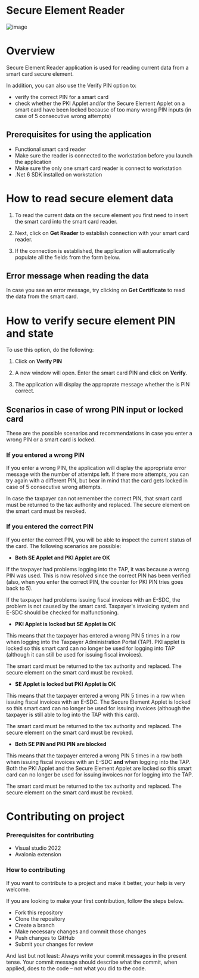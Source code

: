 # Secure Element Reader

![image](https://user-images.githubusercontent.com/68274836/174620530-45a5012b-c645-4aac-9630-5faf110b28b4.png)

# Overview

Secure Element Reader application is used for reading current data from a smart card secure element.

In addition, you can also use the Verify PIN option to:

- verify the correct PIN for a smart card
- check whether the PKI Applet and/or the Secure Element Applet on a smart card have been locked because of too many wrong PIN inputs (in case of 5 consecutive wrong attempts)

## Prerequisites for using the application

- Functional smart card reader
- Make sure the reader is connected to the workstation before you launch the application
- Make sure the only one smart card reader is connect to workstation
- .Net 6 SDK installed on workstation


# How to read secure element data

1. To read the current data on the secure element you first need to insert the smart card into the smart card reader.

2. Next, click on **Get Reader** to establish connection with your smart card reader.

3. If the connection is established, the application will automatically populate all the fields from the form below.

## Error message when reading the data

In case you see an error message, try clicking on **Get Certificate** to read the data from the smart card.  

# How to verify secure element PIN and state


To use this option, do the following:

1. Click on **Verify PIN**

2. A new window will open. Enter the smart card PIN and click on **Verify**.

3. The application will display the approprate message whether the is PIN correct.

## Scenarios in case of wrong PIN input or locked card

These are the possible scenarios and recommendations in case you enter a wrong PIN or a smart card is locked.

### If you entered a wrong PIN

If you enter a wrong PIN, the application will display the appropriate error message with the number of attemtps left. If there more attempts, you can try again with a different PIN, but bear in mind that the card gets locked in case of 5 consecutive wrong attempts.

In case the taxpayer can not remember the correct PIN, that smart card must be returned to the tax authority and replaced. The secure element on the smart card must be revoked.

### If you entered the correct PIN

If you enter the correct PIN, you will be able to inspect the current status of the card. The following scenarios are possible:

- **Both SE Applet and PKI Applet are OK**

If the taxpayer had problems logging into the TAP, it was because a wrong PIN was used. This is now resolved since the correct PIN has been verified (also, when you enter the correct PIN, the counter for PKI PIN tries goes back to 5).

If the taxpayer had problems issuing fiscal invoices with an E-SDC, the problem is not caused by the smart card. Taxpayer's invoicing system and E-SDC should be checked for malfunctioning.

- **PKI Applet is locked but SE Applet is OK**

This means that the taxpayer has entered a wrong PIN 5 times in a row when logging into the Taxpayer Administration Portal (TAP). PKI applet is locked so this smart card can no longer be used for logging into TAP (although it can still be used for issuing fiscal invoices).

The smart card must be returned to the tax authority and replaced. The secure element on the smart card must be revoked.

- **SE Applet is locked but PKI Applet is OK**

This means that the taxpayer entered a wrong PIN 5 times in a row when issuing fiscal invoices with an E-SDC. The Secure Element Applet is locked so this smart card can no longer be used for issuing invoices (although the taxpayer is still able to log into the TAP with this card).


The smart card must be returned to the tax authority and replaced. The secure element on the smart card must be revoked.

- **Both SE PIN and PKI PIN are blocked**

This means that the taxpayer entered a wrong PIN 5 times in a row both when issuing fiscal invoices with an E-SDC **and** when logging into the TAP. Both the PKI Applet and the Secure Element Applet are locked so this smart card can no longer be used for issuing invoices nor for logging into the TAP.

The smart card must be returned to the tax authority and replaced. The secure element on the smart card must be revoked.

# Contributing on project

### Prerequisites for contributing

- Visual studio 2022  
- Avalonia extension

### How to contributing

If you want to contribute to a project and make it better, your help is very welcome. 

If you are looking to make your first contribution, follow the steps below.

- Fork this repository
- Clone the repository
- Create a branch
- Make necessary changes and commit those changes
- Push changes to GitHub
- Submit your changes for review

And last but not least: Always write your commit messages in the present tense. Your commit message should describe what the commit, when applied, does to the code – not what you did to the code.


